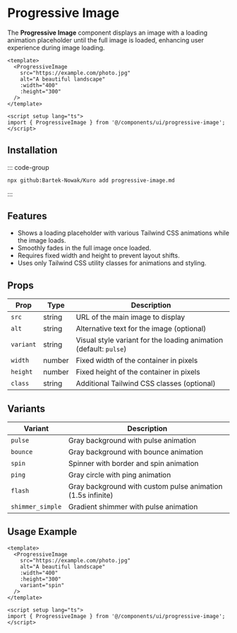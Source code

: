 # Progressive Image

The **Progressive Image** component displays an image with a loading animation placeholder until the full image is loaded, enhancing user experience during image loading.

```vue
<template>
  <ProgressiveImage
    src="https://example.com/photo.jpg"
    alt="A beautiful landscape"
    :width="400"
    :height="300"
  />
</template>

<script setup lang="ts">
import { ProgressiveImage } from '@/components/ui/progressive-image';
</script>
```
## Installation

::: code-group
```bash
npx github:Bartek-Nowak/Kuro add progressive-image.md
```
:::

## Features

- Shows a loading placeholder with various Tailwind CSS animations while the image loads.
- Smoothly fades in the full image once loaded.
- Requires fixed width and height to prevent layout shifts.
- Uses only Tailwind CSS utility classes for animations and styling.

## Props

| Prop    | Type   | Description                              |
| ------- | ------ | ---------------------------------------- |
| `src`   | string | URL of the main image to display         |
| `alt`   | string | Alternative text for the image (optional)|
| `variant` | string | Visual style variant for the loading animation (default: `pulse`) |
| `width` | number | Fixed width of the container in pixels   |
| `height`| number | Fixed height of the container in pixels  |
| `class` | string | Additional Tailwind CSS classes (optional) |

## Variants

| Variant       | Description                               |
| ------------- | ----------------------------------------- |
| `pulse`       | Gray background with pulse animation      |
| `bounce`      | Gray background with bounce animation     |
| `spin`        | Spinner with border and spin animation    |
| `ping`        | Gray circle with ping animation            |
| `flash`       | Gray background with custom pulse animation (1.5s infinite) |
| `shimmer_simple` | Gradient shimmer with pulse animation    |

## Usage Example

```vue
<template>
  <ProgressiveImage
    src="https://example.com/photo.jpg"
    alt="A beautiful landscape"
    :width="400"
    :height="300"
    variant="spin"
  />
</template>

<script setup lang="ts">
import { ProgressiveImage } from '@/components/ui/progressive-image';
</script>
```